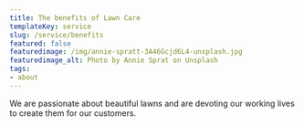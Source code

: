 ```yaml
---
title: The benefits of Lawn Care
templateKey: service
slug: /service/benefits
featured: false
featuredimage: /img/annie-spratt-3A46Gcjd6L4-unsplash.jpg
featuredimage_alt: Photo by Annie Sprat on Unsplash
tags:
- about
---
```

We are passionate about beautiful lawns and are devoting our working lives to create them for our customers. 